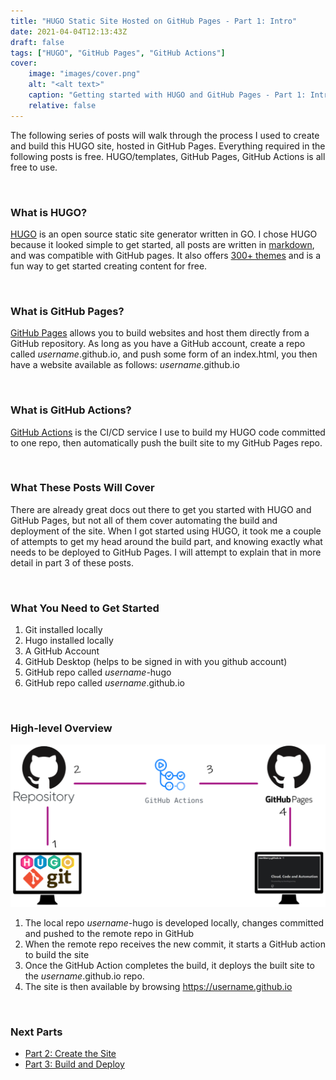```yaml
---
title: "HUGO Static Site Hosted on GitHub Pages - Part 1: Intro"
date: 2021-04-04T12:13:43Z
draft: false
tags: ["HUGO", "GitHub Pages", "GitHub Actions"]
cover:
    image: "images/cover.png"
    alt: "<alt text>"
    caption: "Getting started with HUGO and GitHub Pages - Part 1: Intro"
    relative: false
---
```


The following series of posts will walk through the process I used to create and build this HUGO site, hosted in GitHub Pages. Everything required in the following posts is free. HUGO/templates, GitHub Pages, GitHub Actions is all free to use.

<br>

### What is HUGO?

[HUGO](https://gohugo.io/) is an open source static site generator written in GO. I chose HUGO because it looked simple to get started, all posts are written in [markdown](https://markkerry.github.io/posts/markdown/), and was compatible with GitHub pages. It also offers [300+ themes](https://themes.gohugo.io/) and is a fun way to get started creating content for free.

<br>

### What is GitHub Pages?

[GitHub Pages](https://pages.github.com/) allows you to build websites and host them directly from a GitHub repository. As long as you have a GitHub account, create a repo called _username_.github.io, and push some form of an index.html, you then have a website available as follows: _username_.github.io

<br>

### What is GitHub Actions?

[GitHub Actions](https://docs.github.com/en/actions) is the CI/CD service I use to build my HUGO code committed to one repo, then automatically push the built site to my GitHub Pages repo.

<br>

### What These Posts Will Cover

There are already great docs out there to get you started with HUGO and GitHub Pages, but not all of them cover automating the build and deployment of the site. When I got started using HUGO, it took me a couple of attempts to get my head around the build part, and knowing exactly what needs to be deployed to GitHub Pages. I will attempt to explain that in more detail in part 3 of these posts.

<br>

### What You Need to Get Started

1. Git installed locally
2. Hugo installed locally
3. A GitHub Account
4. GitHub Desktop (helps to be signed in with you github account)
5. GitHub repo called _username_-hugo
6. GitHub repo called _username_.github.io

<br>

### High-level Overview

![hugo-ghpages](images/hugo-ghpages.png)

1. The local repo _username_-hugo is developed locally, changes committed and pushed to the remote repo in GitHub
2. When the remote repo receives the new commit, it starts a GitHub action to build the site
3. Once the GitHub Action completes the build, it deploys the built site to the _username_.github.io repo.
4. The site is then available by browsing https://username.github.io

<br>

### Next Parts

* [Part 2: Create the Site](https://markkerry.github.io/posts/hugo-and-github-pages-part2/)
* [Part 3: Build and Deploy](https://markkerry.github.io/posts/hugo-and-github-pages-part3/)
